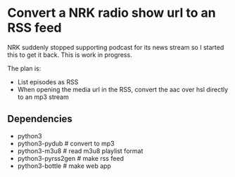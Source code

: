 # Convert a NRK radio show url to an RSS feed

NRK suddenly stopped supporting podcast for its news stream so I started this to get it back.
This is work in progress.

The plan is:
* List episodes as RSS
* When opening the media url in the RSS, convert the aac over hsl directly to an mp3 stream

## Dependencies

* python3
* python3-pydub # convert to mp3
* python3-m3u8 # read m3u8 playlist format
* python3-pyrss2gen # make rss feed
* python3-bottle # make web app
